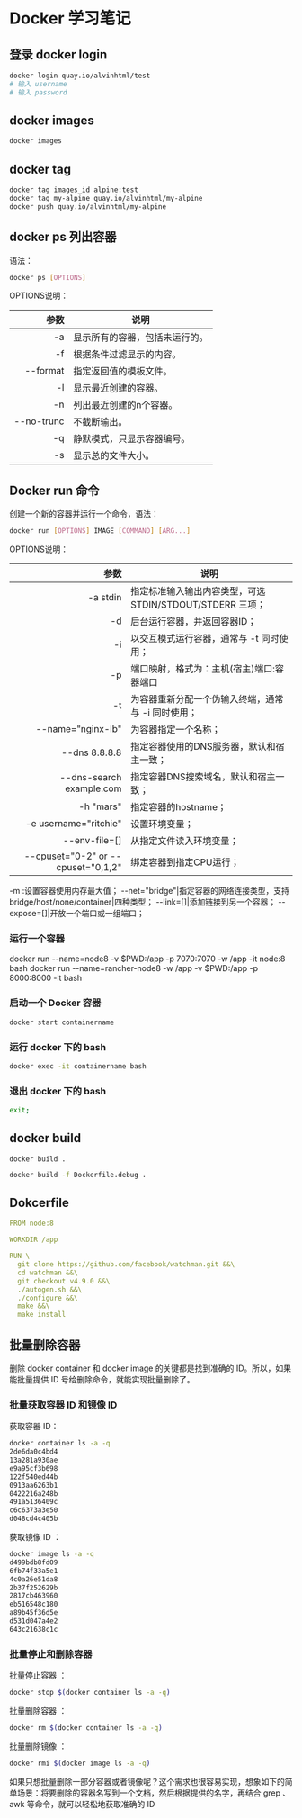 # Docker 学习笔记

## 登录 docker login

```bash
docker login quay.io/alvinhtml/test
# 输入 username
# 输入 password
```

## docker images

```bash
docker images
```

## docker tag

```bash
docker tag images_id alpine:test
docker tag my-alpine quay.io/alvinhtml/my-alpine
docker push quay.io/alvinhtml/my-alpine
````

## docker ps 列出容器

语法：
```bash
docker ps [OPTIONS]
```
OPTIONS说明：

参数|说明
-:|-
-a |显示所有的容器，包括未运行的。
-f |根据条件过滤显示的内容。
--format |指定返回值的模板文件。
-l |显示最近创建的容器。
-n |列出最近创建的n个容器。
--no-trunc |不截断输出。
-q |静默模式，只显示容器编号。
-s |显示总的文件大小。



## Docker run 命令

创建一个新的容器并运行一个命令，语法：

```bash
docker run [OPTIONS] IMAGE [COMMAND] [ARG...]
```

OPTIONS说明：

参数|说明
-:|-
-a stdin|指定标准输入输出内容类型，可选 STDIN/STDOUT/STDERR 三项；
-d|后台运行容器，并返回容器ID；
-i|以交互模式运行容器，通常与 -t 同时使用；
-p|端口映射，格式为：主机(宿主)端口:容器端口
-t|为容器重新分配一个伪输入终端，通常与 -i 同时使用；
--name="nginx-lb"|为容器指定一个名称；
--dns 8.8.8.8|指定容器使用的DNS服务器，默认和宿主一致；
--dns-search example.com|指定容器DNS搜索域名，默认和宿主一致；
-h "mars"|指定容器的hostname；
-e username="ritchie"|设置环境变量；
--env-file=[]|从指定文件读入环境变量；
--cpuset="0-2" or --cpuset="0,1,2"|绑定容器到指定CPU运行；
-m :设置容器使用内存最大值；
--net="bridge"|指定容器的网络连接类型，支持 bridge/host/none/container|四种类型；
--link=[]|添加链接到另一个容器；
--expose=[]|开放一个端口或一组端口；


### 运行一个容器
docker run --name=node8 -v $PWD:/app -p 7070:7070 -w /app -it node:8 bash
docker run --name=rancher-node8 -w /app -v $PWD:/app -p 8000:8000 -it bash


### 启动一个 Docker 容器

```bash
docker start containername
```

### 运行 docker 下的 bash

```bash
docker exec -it containername bash
```

### 退出 docker 下的 bash

```bash
exit;
```

## docker build

```
docker build .
```

```bash
docker build -f Dockerfile.debug .
```

## Dokcerfile

```yml
FROM node:8

WORKDIR /app

RUN \
  git clone https://github.com/facebook/watchman.git &&\
  cd watchman &&\
  git checkout v4.9.0 &&\
  ./autogen.sh &&\
  ./configure &&\
  make &&\
  make install
```

## 批量删除容器

删除 docker container 和 docker image 的关键都是找到准确的 ID。所以，如果能批量提供 ID 号给删除命令，就能实现批量删除了。

### 批量获取容器 ID 和镜像 ID

获取容器 ID：

```bash
docker container ls -a -q
2de6da0c4bd4
13a281a930ae
e9a95cf3b698
122f540ed44b
0913aa6263b1
0422216a248b
491a5136409c
c6c6373a3e50
d048cd4c405b
```

获取镜像 ID ：

```bash
docker image ls -a -q
d499bdb8fd09
6fb74f33a5e1
4c0a26e51da8
2b37f252629b
2817cb463960
eb516548c180
a89b45f36d5e
d531d047a4e2
643c21638c1c
```

### 批量停止和删除容器

批量停止容器 ：

```bash
docker stop $(docker container ls -a -q)
```

批量删除容器 ：

```bash
docker rm $(docker container ls -a -q)
```
批量删除镜像 ：

```bash
docker rmi $(docker image ls -a -q)
```

如果只想批量删除一部分容器或者镜像呢？这个需求也很容易实现，想象如下的简单场景：将要删除的容器名写到一个文档，然后根据提供的名字，再结合 grep 、awk 等命令，就可以轻松地获取准确的 ID
